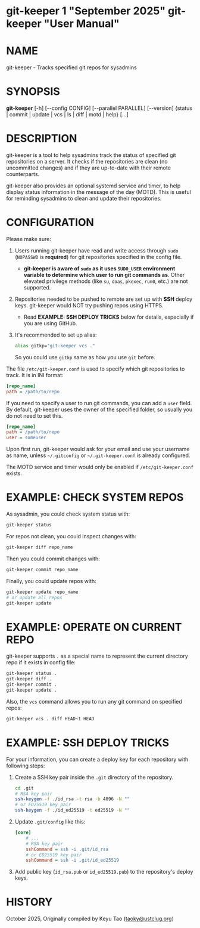 git-keeper 1 "September 2025" git-keeper "User Manual"
=====================================================

# NAME

git-keeper - Tracks specified git repos for sysadmins

# SYNOPSIS

**git-keeper** [-h] [--config CONFIG] [--parallel PARALLEL] [--version] {status | commit | update | vcs | ls | diff | motd | help} [<args>...]

# DESCRIPTION

git-keeper is a tool to help sysadmins track the status of specified git repositories on a server. It checks if the repositories are clean (no uncommitted changes) and if they are up-to-date with their remote counterparts.

git-keeper also provides an optional systemd service and timer, to help display status information in the message of the day (MOTD). This is useful for reminding sysadmins to clean and update their repositories.

# CONFIGURATION

Please make sure:

1. Users running git-keeper have read and write access through `sudo` (`NOPASSWD` is **required**) for git repositories specified in the config file.
    - **git-keeper is aware of `sudo` as it uses `SUDO_USER` environment variable to determine which user to run git commands as**. Other elevated privilege methods (like `su`, `doas`, `pkexec`, `run0`, etc.) are not supported.
2. Repositories needed to be pushed to remote are set up with **SSH** deploy keys. git-keeper would NOT try pushing repos using HTTPS.
    - Read **EXAMPLE: SSH DEPLOY TRICKS** below for details, especially if you are using GitHub.
3. It's recommended to set up alias:

    ```bash
    alias gitkp="git-keeper vcs ."
    ```

    So you could use `gitkp` same as how you use `git` before.

The file `/etc/git-keeper.conf` is used to specify which git repositories to track. It is in INI format:

```ini
[repo_name]
path = /path/to/repo
```

If you need to specify a user to run git commands, you can add a `user` field. By default, git-keeper uses the owner of the specified folder, so usually you do not need to set this.

```ini
[repo_name]
path = /path/to/repo
user = someuser
```

Upon first run, git-keeper would ask for your email and use your username as name, unless `~/.gitconfig` or `~/.git-keeper.conf` is already configured.

The MOTD service and timer would only be enabled if `/etc/git-keeper.conf` exists.

# EXAMPLE: CHECK SYSTEM REPOS

As sysadmin, you could check system status with:

```bash
git-keeper status
```

For repos not clean, you could inspect changes with:

```bash
git-keeper diff repo_name
```

Then you could commit changes with:

```bash
git-keeper commit repo_name
```

Finally, you could update repos with:

```bash
git-keeper update repo_name
# or update all repos
git-keeper update
```

# EXAMPLE: OPERATE ON CURRENT REPO

git-keeper supports `.` as a special name to represent the current directory repo if it exists in config file:

```bash
git-keeper status .
git-keeper diff .
git-keeper commit .
git-keeper update .
```

Also, the `vcs` command allows you to run any git command on specified repos:

```bash
git-keeper vcs . diff HEAD~1 HEAD
```

# EXAMPLE: SSH DEPLOY TRICKS

For your information, you can create a deploy key for each repository with following steps:

1. Create a SSH key pair inside the `.git` directory of the repository.

    ```bash
    cd .git
    # RSA key pair
    ssh-keygen -f ./id_rsa -t rsa -b 4096 -N ""
    # or ED25519 key pair
    ssh-keygen -f ./id_ed25519 -t ed25519 -N ""
    ```

2. Update `.git/config` like this:

    ```ini
    [core]
        # ...
        # RSA key pair
        sshCommand = ssh -i .git/id_rsa
        # or ED25519 key pair
        sshCommand = ssh -i .git/id_ed25519
    ```

3. Add public key (`id_rsa.pub` or `id_ed25519.pub`) to the repository's deploy keys.

# HISTORY

October 2025, Originally compiled by Keyu Tao (taoky@ustclug.org)
